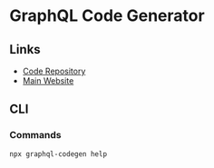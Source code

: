# GraphQL Code Generator

<!--
@graphql-codegen/cli
@graphql-codegen/near-operation-file-preset
@graphql-codegen/typed-document-node
@graphql-codegen/typescript
@graphql-codegen/typescript-operations
@graphql-codegen/typescript-resolvers
-->

## Links

- [Code Repository](https://github.com/dotansimha/graphql-code-generator)
- [Main Website](https://graphql-code-generator.com/)

## CLI

### Commands

```sh
npx graphql-codegen help
```

<!-- ### Dependencies

- [GraphQL](/graphql/README.md) -->

<!-- ### Configuration -->

<!--
graphql.config.js
-->

<!--
```sh
cat << EOF > ./codegen.yml
overwrite: true
errorsOnly: true
schema: src/graphql/schema.graphql
documents: 'src/**/!(*.d).{ts,tsx}'
hooks:
  afterOneFileWrite:
  - eslint --fix
  - prettier --write
generates:
  src/graphql/types.generated.ts:
    config:
      scalars:
        DateTime: string
    plugins:
    - typescript
    - typescript-operations
EOF
```
-->

<!-- **Refer:** `./package.json`

```json
{
  "scripts": {
    // ...
    "codegen": "yarn codegen:schema && yarn codegen:graphql",
    "codegen:schema": "ts-node --transpile-only -r tsconfig-paths/register src/graphql/index.ts",
    "codegen:graphql": "graphql-codegen"
  }
}
``` -->
